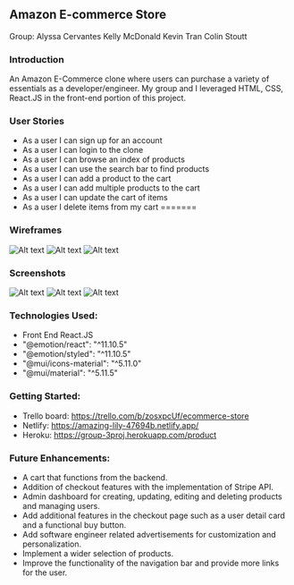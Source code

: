 ## Amazon E-commerce Store

Group:
Alyssa Cervantes
Kelly McDonald
Kevin Tran
Colin Stoutt

### Introduction

An Amazon E-Commerce clone where users can purchase a variety of essentials as a developer/engineer. My group and I leveraged HTML, CSS, React.JS in the front-end portion of this project. 

### User Stories

- As a user I can sign up for an account
- As a user I can login to the clone
- As a user I can browse an index of products
- As a user I can use the search bar to find products
- As a user I can add a product to the cart
- As a user I can add multiple products to the cart
- As a user I can update the cart of items
- As a user I delete items from my cart
=======

### Wireframes
![Alt text](Screen%20Shot%202023-01-20%20at%2011.43.14%20AM.png)
![Alt text](Screen%20Shot%202023-01-20%20at%2011.43.27%20AM.png)
![Alt text](Screen%20Shot%202023-01-20%20at%2011.43.37%20AM.png)

### Screenshots
![Alt text](../../../Screen%20Shot%202023-02-07%20at%202.18.42%20PM.png)
![Alt text](Screen%20Shot%202023-01-21%20at%201.34.21%20AM.png)
![Alt text](Screen%20Shot%202023-01-21%20at%201.35.22%20AM.png)

### Technologies Used: 

- Front End React.JS
- "@emotion/react": "^11.10.5"
- "@emotion/styled": "^11.10.5"
- "@mui/icons-material": "^5.11.0"
- "@mui/material": "^5.11.5"

### Getting Started: 

- Trello board: https://trello.com/b/zosxpcUf/ecommerce-store
- Netlify: https://amazing-lily-47694b.netlify.app/
- Heroku: https://group-3proj.herokuapp.com/product


### Future Enhancements:

- A cart that functions from the backend.
- Addition of checkout features with the implementation of Stripe API.
- Admin dashboard for creating, updating, editing and deleting products and managing users.
- Add additional features in the checkout page such as a user detail card and a functional buy button.
- Add software engineer related advertisements for customization and personalization. 
- Implement a wider selection of products.
- Improve the functionality of the navigation bar and provide more links for the user. 
  
